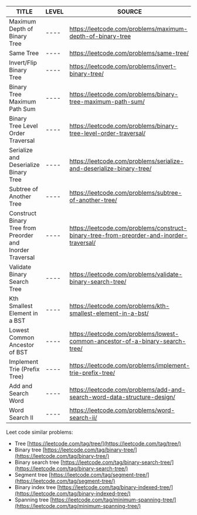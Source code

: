 | TITLE                                             | LEVEL | SOURCE |  
| -----                                             | ----  | ------ |
| Maximum Depth of Binary Tree                      | ----  |   https://leetcode.com/problems/maximum-depth-of-binary-tree |
| Same Tree                                         | ----  |   https://leetcode.com/problems/same-tree/    |
| Invert/Flip Binary Tree                           | ----  |   https://leetcode.com/problems/invert-binary-tree/   |
| Binary Tree Maximum Path Sum                      | ----  |   https://leetcode.com/problems/binary-tree-maximum-path-sum/ |
| Binary Tree Level Order Traversal                 | ----  |   https://leetcode.com/problems/binary-tree-level-order-traversal/    |
| Serialize and Deserialize Binary Tree             | ----  |   https://leetcode.com/problems/serialize-and-deserialize-binary-tree/    |
| Subtree of Another Tree                           | ----  |   https://leetcode.com/problems/subtree-of-another-tree/  |
| Construct Binary Tree from Preorder and Inorder Traversal | ----  |   https://leetcode.com/problems/construct-binary-tree-from-preorder-and-inorder-traversal/    |
| Validate Binary Search Tree                       | ----  |   https://leetcode.com/problems/validate-binary-search-tree/  |
| Kth Smallest Element in a BST                     | ----  |   https://leetcode.com/problems/kth-smallest-element-in-a-bst/    |
| Lowest Common Ancestor of BST                     | ----  |   https://leetcode.com/problems/lowest-common-ancestor-of-a-binary-search-tree/   |
| Implement Trie (Prefix Tree)                      | ----  |   https://leetcode.com/problems/implement-trie-prefix-tree/   |
| Add and Search Word                               | ----  |   https://leetcode.com/problems/add-and-search-word-data-structure-design/    |
| Word Search II                                    | ----  |   https://leetcode.com/problems/word-search-ii/   |

Leet code similar problems: 
- Tree [https://leetcode.com/tag/tree/](https://leetcode.com/tag/tree/)
- Binary tree [https://leetcode.com/tag/binary-tree/](https://leetcode.com/tag/binary-tree/)
- Binary search tree [https://leetcode.com/tag/binary-search-tree/](https://leetcode.com/tag/binary-search-tree/)
- Segment tree [https://leetcode.com/tag/segment-tree/](https://leetcode.com/tag/segment-tree/)
- Binary index tree [https://leetcode.com/tag/binary-indexed-tree/](https://leetcode.com/tag/binary-indexed-tree/)
- Spanning tree [https://leetcode.com/tag/minimum-spanning-tree/](https://leetcode.com/tag/minimum-spanning-tree/)